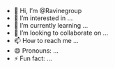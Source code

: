 - 👋 Hi, I’m @Ravinegroup
- 👀 I’m interested in ...
- 🌱 I’m currently learning ...
- 💞️ I’m looking to collaborate on ...
- 📫 How to reach me ...
- 😄 Pronouns: ...
- ⚡ Fun fact: ...

<!---
Ravinegroup/Ravinegroup is a ✨ special ✨ repository because its `README.md` (this file) appears on your GitHub profile.
You can click the Preview link to take a look at your changes.
--->
